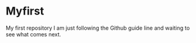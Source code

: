 Myfirst
=======

My first repository
I am just following the Github guide line and waiting to see what comes next.

